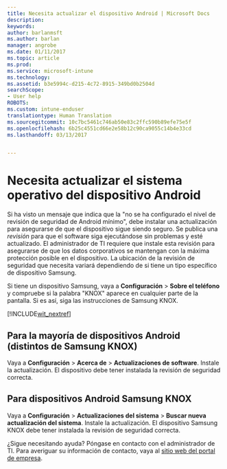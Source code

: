 ```yaml
---
title: Necesita actualizar el dispositivo Android | Microsoft Docs
description: 
keywords: 
author: barlanmsft
ms.author: barlan
manager: angrobe
ms.date: 01/11/2017
ms.topic: article
ms.prod: 
ms.service: microsoft-intune
ms.technology: 
ms.assetid: b3e5994c-d215-4c72-8915-349bd0b2504d
searchScope:
- User help
ROBOTS: 
ms.custom: intune-enduser
translationtype: Human Translation
ms.sourcegitcommit: 10c7bc5461c746ab50e83c2ffc590b89efe75e5f
ms.openlocfilehash: 6b25c4551cd66e2e58b12c90ca9055c14b4e33cd
ms.lasthandoff: 03/13/2017


---
```


# <a name="you-need-to-update-your-android-devices-operating-system"></a>Necesita actualizar el sistema operativo del dispositivo Android

Si ha visto un mensaje que indica que la "no se ha configurado el nivel de revisión de seguridad de Android mínimo", debe instalar una actualización para asegurarse de que el dispositivo sigue siendo seguro. Se publica una _revisión_ para que el software siga ejecutándose sin problemas y esté actualizado. El administrador de TI requiere que instale esta revisión para asegurarse de que los datos corporativos se mantengan con la máxima protección posible en el dispositivo. La ubicación de la revisión de seguridad que necesita variará dependiendo de si tiene un tipo específico de dispositivo Samsung.

Si tiene un dispositivo Samsung, vaya a **Configuración** > **Sobre el teléfono** y compruebe si la palabra "KNOX" aparece en cualquier parte de la pantalla. Si es así, siga las instrucciones de Samsung KNOX.

[!INCLUDE[wit_nextref](includes/end-user-os-update-guidance.md)]

## <a name="for-most-android-devices-non-samsung-knox"></a>Para la mayoría de dispositivos Android (distintos de Samsung KNOX)

Vaya a **Configuración** > **Acerca de** > **Actualizaciones de software**. Instale la actualización. El dispositivo debe tener instalada la revisión de seguridad correcta.

## <a name="for-samsung-knox-android-devices"></a>Para dispositivos Android Samsung KNOX

Vaya a **Configuración** > **Actualizaciones del sistema** > **Buscar nueva actualización del sistema**. Instale la actualización. El dispositivo Samsung KNOX debe tener instalada la revisión de seguridad correcta.



¿Sigue necesitando ayuda? Póngase en contacto con el administrador de TI. Para averiguar su información de contacto, vaya al [sitio web del portal de empresa](http://portal.manage.microsoft.com).


